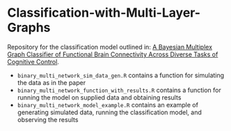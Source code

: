 # Classification-with-Multi-Layer-Graphs

Repository for the classification model outlined in: [A Bayesian Multiplex Graph Classifier of Functional Brain Connectivity Across Diverse Tasks of Cognitive Control](https://link.springer.com/article/10.1007/s12021-024-09670-w).


- `binary_multi_network_sim_data_gen.R` contains a function for simulating the data as in the paper
- `binary_multi_network_function_with_results.R` contains a function for running the model on supplied data and obtaining results
- `binary_multi_network_model_example.R` contains an example of generating simulated data, running the classification model, and observing the results
